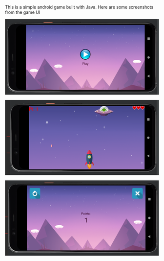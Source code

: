 This is a simple android game built with Java. Here are some screenshots from the game UI

![screenshot1](assets/p1.png)

![screenshot2](assets/p2.png)

![screenshot3](assets/p3.png)